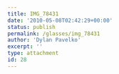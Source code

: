 ```yaml
---
title: IMG_78431
date: '2010-05-08T02:42:29+00:00'
status: publish
permalink: /glasses/img_78431
author: 'Dylan Pavelko'
excerpt: ''
type: attachment
id: 28
---
```

<!DOCTYPE html PUBLIC "-//W3C//DTD HTML 4.0 Transitional//EN" "http://www.w3.org/TR/REC-html40/loose.dtd">
<?xml encoding="UTF-8">
